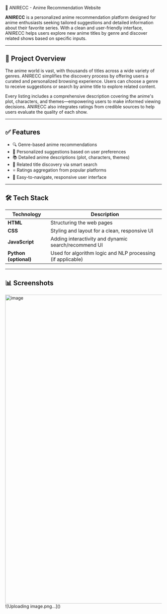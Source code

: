 🎌 ANIRECC - Anime Recommendation Website

**ANIRECC** is a personalized anime recommendation platform designed for anime enthusiasts seeking tailored suggestions and detailed information about their favorite series. With a clean and user-friendly interface, ANIRECC helps users explore new anime titles by genre and discover related shows based on specific inputs.

---

## 🚀 Project Overview

The anime world is vast, with thousands of titles across a wide variety of genres. ANIRECC simplifies the discovery process by offering users a curated and personalized browsing experience. Users can choose a genre to receive suggestions or search by anime title to explore related content.

Every listing includes a comprehensive description covering the anime's plot, characters, and themes—empowering users to make informed viewing decisions. ANIRECC also integrates ratings from credible sources to help users evaluate the quality of each show.

---

## ✅ Features

- 🔍 Genre-based anime recommendations  
- 🎯 Personalized suggestions based on user preferences  
- 📚 Detailed anime descriptions (plot, characters, themes)  
- 🔗 Related title discovery via smart search  
- ⭐ Ratings aggregation from popular platforms  
- 🧭 Easy-to-navigate, responsive user interface  

---

## 🛠️ Tech Stack

| Technology         | Description                                           |
|--------------------|-------------------------------------------------------|
| **HTML**           | Structuring the web pages                            |
| **CSS**            | Styling and layout for a clean, responsive UI        |
| **JavaScript**     | Adding interactivity and dynamic search/recommend UI |
| **Python (optional)** | Used for algorithm logic and NLP processing (if applicable) |

---

## 📊 Screenshots

<img width="2224" height="995" alt="image" src="https://github.com/user-attachments/assets/bbdeae03-ab87-4278-8b81-dba063538bbb" />
![Uploading image.png…]()





